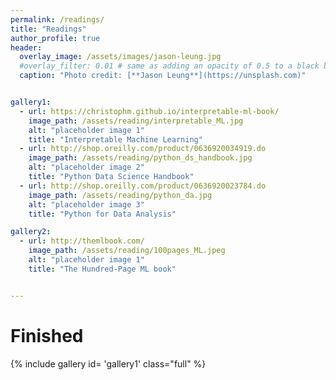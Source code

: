 ```yaml
---
permalink: /readings/
title: "Readings"
author_profile: true
header:
  overlay_image: /assets/images/jason-leung.jpg
  #overlay_filter: 0.01 # same as adding an opacity of 0.5 to a black background
  caption: "Photo credit: [**Jason Leung**](https://unsplash.com)"


gallery1:
  - url: https://christophm.github.io/interpretable-ml-book/
    image_path: /assets/reading/interpretable_ML.jpg
    alt: "placeholder image 1"
    title: "Interpretable Machine Learning"
  - url: http://shop.oreilly.com/product/0636920034919.do
    image_path: /assets/reading/python_ds_handbook.jpg
    alt: "placeholder image 2"
    title: "Python Data Science Handbook"
  - url: http://shop.oreilly.com/product/0636920023784.do
    image_path: /assets/reading/python_da.jpg
    alt: "placeholder image 3"
    title: "Python for Data Analysis"

gallery2:
  - url: http://themlbook.com/
    image_path: /assets/reading/100pages_ML.jpeg
    alt: "placeholder image 1"
    title: "The Hundred-Page ML book"


---
```

# Finished 

{% include gallery id= 'gallery1' class="full" %}


